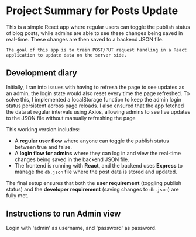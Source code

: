 # Project Summary for Posts Update

This is a simple React app where regular users can toggle the publish status of blog posts, while admins are able to see these changes being saved in real-time. These changes are then saved to a backend JSON file.
    
    The goal of this app is to train POST/PUT request handling in a React application to update data on the server side.

## Development diary

Initially, I ran into issues with having to refresh the page to see updates as an admin, the login state would also reset every time the page refreshed. To solve this, I implemented a localStorage function to keep the admin login status persistent across page reloads. I also ensured that the app fetched the data at regular intervals using Axios, allowing admins to see live updates to the JSON file without manually refreshing the page

This working version includes:
- A **regular user flow** where anyone can toggle the publish status between true and false.
- A **login flow for admins** where they can log in and view the real-time changes being saved in the backend JSON file.
- The frontend is running with **React**, and the backend uses **Express** to manage the `db.json` file where the post data is stored and updated.

The final setup ensures that both the **user requirement** (toggling publish status) and the **developer requirement** (saving changes to `db.json`) are fully met.

## Instructions to run Admin view
Login with 'admin' as username, and 'password' as password.